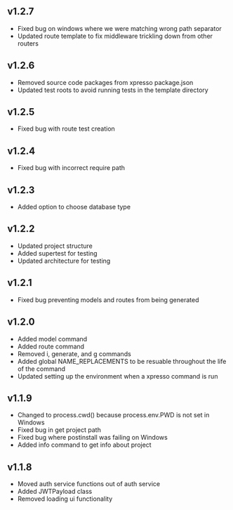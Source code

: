 ## v1.2.7
- Fixed bug on windows where we were matching wrong path separator
- Updated route template to fix middleware trickling down from other routers
## v1.2.6
- Removed source code packages from xpresso package.json
- Updated test roots to avoid running tests in the template directory
## v1.2.5
- Fixed bug with route test creation
## v1.2.4
- Fixed bug with incorrect require path
## v1.2.3
- Added option to choose database type
## v1.2.2
- Updated project structure
- Added supertest for testing
- Updated architecture for testing
## v1.2.1
- Fixed bug preventing models and routes from being generated
## v1.2.0
- Added model command
- Added route command
- Removed i, generate, and g commands
- Added global NAME_REPLACEMENTS to be resuable throughout the life of the command
- Updated setting up the environment when a xpresso command is run
## v1.1.9
- Changed to process.cwd() because process.env.PWD is not set in Windows
- Fixed bug in get project path
- Fixed bug where postinstall was failing on Windows
- Added info command to get info about project 
## v1.1.8
- Moved auth service functions out of auth service
- Added JWTPayload class
- Removed loading ui functionality